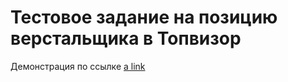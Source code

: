 # Тестовое задание на позицию верстальщика в Топвизор

Демонстрация по ссылке
[a link](https://stacy-web.github.io/topvisor-test/index.html)

